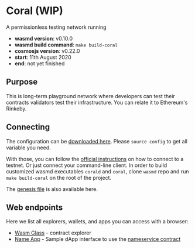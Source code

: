 # Coral (WIP)

A permissionless testing network running

- **wasmd version**: v0.10.0
- **wasmd build command**: `make build-coral`
- **cosmosjs version**: v0.22.0
- **start**: 11th August 2020
- **end**: not yet finished

## Purpose

This is long-term playground network where developers can test their contracts validators test their infrastructure.
You can relate it to Ethereum's Rinkeby.

## Connecting

The configuration can be [downloaded here](./config.env).
Please `source config` to get all variable you need.

With those, you can follow the
[official instructions](https://docs.cosmwasm.com/testnets/testnets.html)
 on how to connect to a testnet.
Or just connect your command-line client. In order to build customized wasmd executables `corald` and `coral`,
clone `wasmd` repo and run `make build-coral` on the root of the project.

The [genesis file](./genesis.json) is also available here.

## Web endpoints

Here we list all explorers, wallets, and apps you can access with a browser:

* [Wasm Glass](https://demonet.wasm.glass) - contract explorer
* [Name App](https://cosmwasm.github.io/name-app/) - Sample dApp interface to use the 
  [nameservice contract](https://github.com/CosmWasm/cosmwasm-examples/tree/nameservice-0.5.2/nameservice) 
